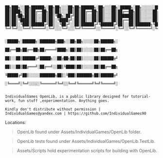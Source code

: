 
    ██╗███╗░░██╗██████╗░██╗██╗░░░██╗██╗██████╗░██╗░░░██╗░█████╗░██╗░░░░░░██████╗░░█████╗░███╗░░░███╗███████╗░██████╗
    ██║████╗░██║██╔══██╗██║██║░░░██║██║██╔══██╗██║░░░██║██╔══██╗██║░░░░░██╔════╝░██╔══██╗████╗░████║██╔════╝██╔════╝
    ██║██╔██╗██║██║░░██║██║╚██╗░██╔╝██║██║░░██║██║░░░██║███████║██║░░░░░██║░░██╗░███████║██╔████╔██║█████╗░░╚█████╗░
    ██║██║╚████║██║░░██║██║░╚████╔╝░██║██║░░██║██║░░░██║██╔══██║██║░░░░░██║░░╚██╗██╔══██║██║╚██╔╝██║██╔══╝░░░╚═══██╗
    ██║██║░╚███║██████╔╝██║░░╚██╔╝░░██║██████╔╝╚██████╔╝██║░░██║███████╗╚██████╔╝██║░░██║██║░╚═╝░██║███████╗██████╔╝
    ╚═╝╚═╝░░╚══╝╚═════╝░╚═╝░░░╚═╝░░░╚═╝╚═════╝░░╚═════╝░╚═╝░░╚═╝╚══════╝░╚═════╝░╚═╝░░╚═╝╚═╝░░░░░╚═╝╚══════╝╚═════╝░
    
                                   ░█████╗░██████╗░███████╗███╗░░██╗██╗░░░░░██╗██████╗░
                                   ██╔══██╗██╔══██╗██╔════╝████╗░██║██║░░░░░██║██╔══██╗
                                   ██║░░██║██████╔╝█████╗░░██╔██╗██║██║░░░░░██║██████╦╝
                                   ██║░░██║██╔═══╝░██╔══╝░░██║╚████║██║░░░░░██║██╔══██╗
                                   ╚█████╔╝██║░░░░░███████╗██║░╚███║███████╗██║██████╦╝
                                   ░╚════╝░╚═╝░░░░░╚══════╝╚═╝░░╚══╝╚══════╝╚═╝╚═════╝░
    
    
    IndividualGames OpenLib, is a public library designed for tutorial-work, fun stuff ,experimentation. Anything goes.

    Kindly don't distribute without permission | IndividualGames@yandex.com | https://github.com/IndividualGames90

Locations:

 > OpenLib found under Assets/IndividualGames/OpenLib folder.
 
 > OpenLib tests found under Assets/IndividualGames/OpenLib.TestLib.
 
 > Assets/Scripts hold experimentation scripts for building with OpenLib.
